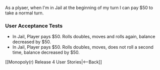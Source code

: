 As a plyaer, when I'm in Jail at the beginning of my turn I can pay $50 to take a normal turn.

### User Acceptance Tests
* In Jail, Player pays $50. Rolls doubles, moves and rolls again, balance decreased by $50.
* In Jail, Player pays $50. Rolls doubles, moves, does not roll a second time, balance decreased by $50.

[[Monopoly(r) Release 4 User Stories|<--Back]] 